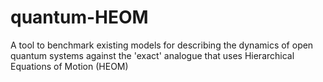 # quantum-HEOM
A tool to benchmark existing models for describing the dynamics of open quantum systems against the 'exact' analogue that uses Hierarchical Equations of Motion (HEOM)
